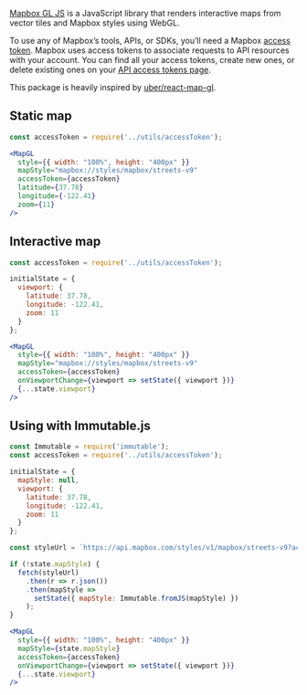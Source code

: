 [Mapbox GL JS](https://github.com/mapbox/mapbox-gl-js) is a JavaScript library that renders interactive maps from vector tiles and Mapbox styles using WebGL.

To use any of Mapbox’s tools, APIs, or SDKs, you’ll need a Mapbox [access token](https://www.mapbox.com/help/define-access-token/). Mapbox uses access tokens to associate requests to API resources with your account. You can find all your access tokens, create new ones, or delete existing ones on your [API access tokens page](https://www.mapbox.com/studio/account/tokens/).

This package is heavily inspired by [uber/react-map-gl](https://github.com/uber/react-map-gl).

## Static map

```jsx
const accessToken = require('../utils/accessToken');

<MapGL
  style={{ width: "100%", height: "400px" }}
  mapStyle="mapbox://styles/mapbox/streets-v9"
  accessToken={accessToken}
  latitude={37.78}
  longitude={-122.41}
  zoom={11}
/>
```

## Interactive map

```jsx
const accessToken = require('../utils/accessToken');

initialState = {
  viewport: {
    latitude: 37.78,
    longitude: -122.41,
    zoom: 11
  }
};

<MapGL
  style={{ width: "100%", height: "400px" }}
  mapStyle="mapbox://styles/mapbox/streets-v9"
  accessToken={accessToken}
  onViewportChange={viewport => setState({ viewport })}
  {...state.viewport}
/>
```

## Using with Immutable.js

```jsx
const Immutable = require('immutable');
const accessToken = require('../utils/accessToken');

initialState = {
  mapStyle: null,
  viewport: {
    latitude: 37.78,
    longitude: -122.41,
    zoom: 11
  }
};

const styleUrl = `https://api.mapbox.com/styles/v1/mapbox/streets-v9?access_token=${accessToken}`;

if (!state.mapStyle) {
  fetch(styleUrl)
    .then(r => r.json())
    .then(mapStyle =>
      setState({ mapStyle: Immutable.fromJS(mapStyle) })
    );
}

<MapGL
  style={{ width: "100%", height: "400px" }}
  mapStyle={state.mapStyle}
  accessToken={accessToken}
  onViewportChange={viewport => setState({ viewport })}
  {...state.viewport}
/>
```